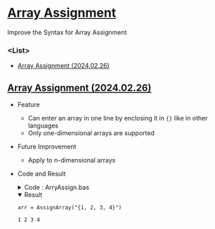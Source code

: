 # [Array Assignment](/README.md#vba)

Improve the Syntax for Array Assignment


### \<List>

- [Array Assignment (2024.02.26)](#array-assignment-20240226)


## [Array Assignment (2024.02.26)](#list)

- Feature
  - Can enter an array in one line by enclosing it in `{}` like in other languages
  - Only one-dimensional arrays are supported
- Future Improvement
  - Apply to n-dimensional arrays
- Code and Result
  <details>
    <summary>Code : ArryAssign.bas</summary>

    ```vba
    Option Explicit
    ```
    ```vba
    ' This function converts a string into a one-dimensional array
    ' The string should be in the format of {a, b, c, ...}
    ' The function replaces the curly brackets with empty spaces and splits the string by commas
    ' The function returns a variant array
    Private Function StringToArray(str As String) As Variant
        'Replace the curly brackets with empty spaces
        str = Replace(str, "{", "")
        str = Replace(str, "}", "")
        'Split the string by commas and convert it into an array
        ' str = Replace(str, ", ", ",")                         ' Trim() is the better way
        StringToArray = Split(str, ",")
    End Function
    ```
    ```vba
    ' This function assigns an array to a variable using a string input
    ' The string should be in the format of {a, b, c, ...}
    ' The function calls the StringToArray function to convert the string into an array
    ' The function returns a variant array
    Private Function AssignArray(str As String) As Variant
        'Call the StringToArray function to convert the string into an array
        AssignArray = StringToArray(str)
    End Function
    ```
    ```vba
    ' This procedure tests the AssignArray function
    ' It assigns an array to a variable using a string input
    ' It prints the values of the array in the immediate window
    Private Sub ArrayTest()
        'Assign an array to a variable using a string input
        Dim arr  As Variant
        arr = AssignArray("{1, 2, 3, 4}")

        'Print the values of the array in the immediate window
        Dim i As Long
        For i = LBound(arr) To UBound(arr)
            Debug.Print Trim(arr(i)) & " ";
        Next i
        Debug.Print
    End Sub
    ```
    </details>
    <details open="">
      <summary>Result</summary>

    ```vba
    arr = AssignArray("{1, 2, 3, 4}")
    ```
    ```vba
    1 2 3 4
    ```
    </details>
